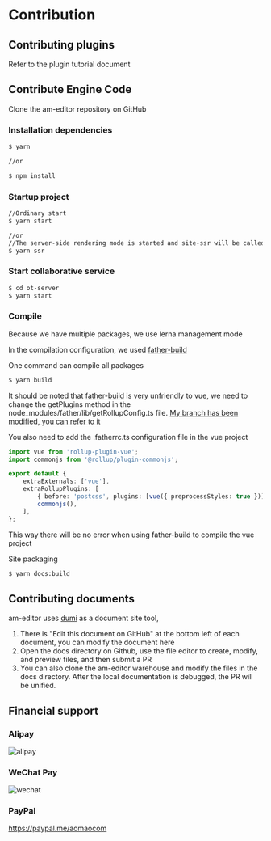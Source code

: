 # Contribution

## Contributing plugins

Refer to the plugin tutorial document

## Contribute Engine Code

Clone the am-editor repository on GitHub

### Installation dependencies

```bash
$ yarn

//or

$ npm install
```

### Startup project

```bash
//Ordinary start
$ yarn start

//or
//The server-side rendering mode is started and site-ssr will be called. To fully use ssr mode, you need to actively access port 7001 after startup
$ yarn ssr
```

### Start collaborative service

```bash
$ cd ot-server
$ yarn start
```

### Compile

Because we have multiple packages, we use lerna management mode

In the compilation configuration, we used [father-build](https://github.com/umijs/father)

One command can compile all packages

```bash
$ yarn build
```

It should be noted that [father-build](https://github.com/umijs/father) is very unfriendly to vue, we need to change the getPlugins method in the node_modules/father/lib/getRollupConfig.ts file. [My branch has been modified, you can refer to it](https://github.com/itellyou-com/father/blob/master/packages/father-build/src/getRollupConfig.ts)

You also need to add the .fatherrc.ts configuration file in the vue project

```ts
import vue from 'rollup-plugin-vue';
import commonjs from '@rollup/plugin-commonjs';

export default {
	extraExternals: ['vue'],
	extraRollupPlugins: [
		{ before: 'postcss', plugins: [vue({ preprocessStyles: true })] },
		commonjs(),
	],
};
```

This way there will be no error when using father-build to compile the vue project

Site packaging

```bash
$ yarn docs:build
```

## Contributing documents

am-editor uses [dumi](https://d.umijs.org/) as a document site tool,

1. There is "Edit this document on GitHub" at the bottom left of each document, you can modify the document here
2. Open the docs directory on Github, use the file editor to create, modify, and preview files, and then submit a PR
3. You can also clone the am-editor warehouse and modify the files in the docs directory. After the local documentation is debugged, the PR will be unified.

## Financial support

### Alipay

![alipay](https://cdn-object.yanmao.cc/contribution/alipay.png?x-oss-process=image/resize,w_200)

### WeChat Pay

![wechat](https://cdn-object.yanmao.cc/contribution/weichat.png?x-oss-process=image/resize,w_200)

### PayPal

https://paypal.me/aomaocom
